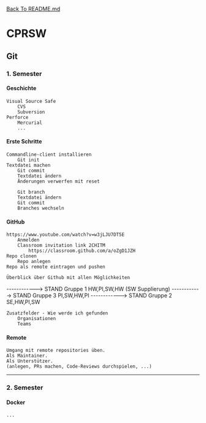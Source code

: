 [Back To README.md][back]

# CPRSW

##	Git

###		1. Semester

#### Geschichte

	Visual Source Safe
		CVS
	  	Subversion
	Perforce
		Mercurial
		...

#### Erste Schritte

  	Commandline-client installieren
  		Git init
  	Textdatei machen
  		Git commit
  		Textdatei ändern
  		Änderungen verwerfen mit reset
  			
  		Git branch
  		Textdatei ändern
  		Git commit
  		Branches wechseln

#### GitHub

	https://www.youtube.com/watch?v=w3jLJU7DT5E
		Anmelden
		Classroom invitation link 2CHITM
			https://classroom.github.com/a/oZgD1JZH
	Repo clonen
		Repo anlegen
	Repo als remote eintragen und pushen

	Überblick über Github mit allen Möglichkeiten
------------> STAND Gruppe 1 HW,PI,SW,HW (SW Supplierung) 
------------> STAND Gruppe 3 PI,SW,HW,PI
------------> STAND Gruppe 2 SE,HW,PI,SW 

    Zusatzfelder - Wie werde ich gefunden
    	Organisationen
    	Teams

#### Remote
	Umgang mit remote repositories üben.
	Als Maintainer.
	Als Unterstützer.
	(anlegen, PRs machen, Code-Reviews durchspielen, ...)



---

### 2. Semester

#### Docker

```
...
```



[back]: https://github.com/UnterrainerInformatik/htl

